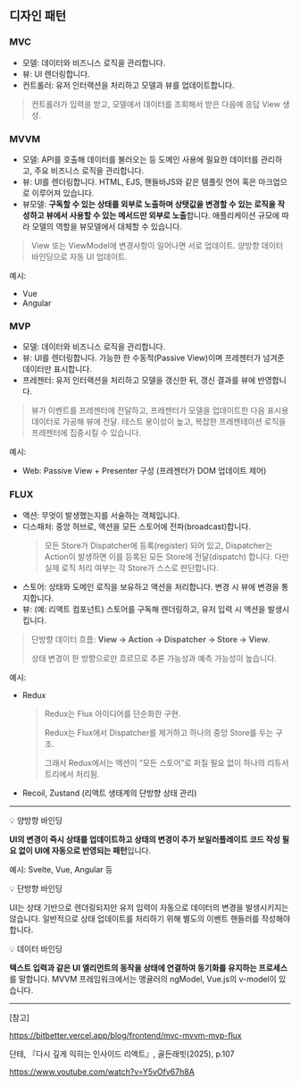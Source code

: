 ## 디자인 패턴

### MVC

- 모델: 데이터와 비즈니스 로직을 관리합니다.
- 뷰: UI 렌더링합니다.
- 컨트롤러: 유저 인터랙션을 처리하고 모델과 뷰를 업데이트합니다.

> 컨트롤러가 입력을 받고, 모델에서 데이터를 조회해서 받은 다음에 응답 View 생성.

### MVVM

- 모델: API를 호출해 데이터를 불러오는 등 도메인 사용에 필요한 데이터를 관리하고, 주요 비즈니스 로직을 관리합니다.
- 뷰: UI를 렌더링합니다. HTML, EJS, 핸들바JS와 같은 템플릿 언어 혹은 마크업으로 이루어져 있습니다.
- 뷰모델: **구독할 수 있는 상태를 외부로 노출하며 상탯값을 변경할 수 있는 로직을 작성하고 뷰에서 사용할 수 있는 메서드만 외부로 노출**합니다. 애플리케이션 규모에 따라 모델의 역할을 뷰모델에서 대체할 수 있습니다.

> View 또는 ViewModel에 변경사항이 일어나면 서로 업데이트.
> 양방향 데이터 바인딩으로 자동 UI 업데이트.

예시:

- Vue
- Angular

### MVP

- 모델: 데이터와 비즈니스 로직을 관리합니다.
- 뷰: UI를 렌더링합니다. 가능한 한 수동적(Passive View)이며 프레젠터가 넘겨준 데이터만 표시합니다.
- 프레젠터: 유저 인터랙션을 처리하고 모델을 갱신한 뒤, 갱신 결과를 뷰에 반영합니다.

> 뷰가 이벤트를 프레젠터에 전달하고, 프레젠터가 모델을 업데이트한 다음 표시용 데이터로 가공해 뷰에 전달.
> 테스트 용이성이 높고, 복잡한 프레젠테이션 로직을 프레젠터에 집중시킬 수 있습니다.

예시:

- Web: Passive View + Presenter 구성 (프레젠터가 DOM 업데이트 제어)

### FLUX

- 액션: 무엇이 발생했는지를 서술하는 객체입니다.
- 디스패처: 중앙 허브로, 액션을 모든 스토어에 전파(broadcast)합니다.
  > 모든 Store가 Dispatcher에 등록(register) 되어 있고, Dispatcher는 Action이 발생하면 이를 등록된 모든 Store에 전달(dispatch) 합니다. 다만 실제 로직 처리 여부는 각 Store가 스스로 판단합니다.
- 스토어: 상태와 도메인 로직을 보유하고 액션을 처리합니다. 변경 시 뷰에 변경을 통지합니다.
- 뷰: (예: 리액트 컴포넌트) 스토어를 구독해 렌더링하고, 유저 입력 시 액션을 발생시킵니다.

> 단방향 데이터 흐름: **View → Action → Dispatcher → Store → View**.
>
> 상태 변경이 한 방향으로만 흐르므로 추론 가능성과 예측 가능성이 높습니다.

예시:

- Redux
  > Redux는 Flux 아이디어를 단순화한 구현.
  >
  > Redux는 Flux에서 Dispatcher를 제거하고 하나의 중앙 Store를 두는 구조.
  >
  > 그래서 Redux에서는 액션이 “모든 스토어”로 퍼질 필요 없이 하나의 리듀서 트리에서 처리됨.
- Recoil, Zustand (리액트 생태계의 단방향 상태 관리)

---

💡 양방향 바인딩

**UI의 변경이 즉시 상태를 업데이트하고 상태의 변경이 추가 보일러플레이트 코드 작성 필요 없이 UI에 자동으로 반영되는 패턴**입니다.

예시: Svelte, Vue, Angular 등

💡 단방향 바인딩

UI는 상태 기반으로 렌더링되지만 유저 입력이 자동으로 데이터의 변경을 발생시키지는 않습니다.
일반적으로 상태 업데이트를 처리하기 위해 별도의 이벤트 핸들러를 작성해야 합니다.

💡 데이터 바인딩

**텍스트 입력과 같은 UI 엘리먼트의 동작을 상태에 연결하여 동기화를 유지하는 프로세스**를 말합니다.
MVVM 프레임워크에서는 앵귤러의 ngModel, Vue.js의 v-model이 있습니다.

---

[참고]

https://bitbetter.vercel.app/blog/frontend/mvc-mvvm-mvp-flux

단테, 『다시 깊게 익히는 인사이드 리액트』, 골든래빗(2025), p.107

https://www.youtube.com/watch?v=Y5vOfv67h8A
